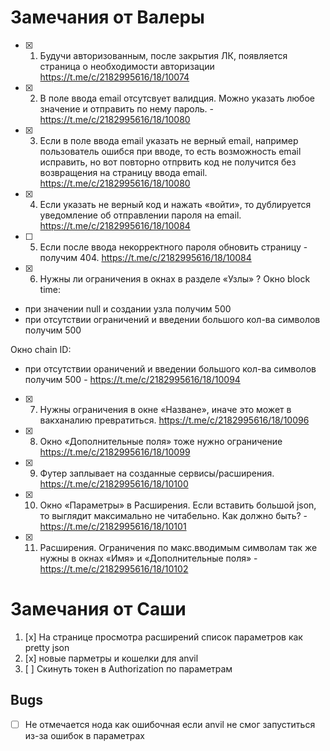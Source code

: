 # Замечания от Валеры

* [x] 1. Будучи авторизованным, после закрытия ЛК, появляется страница о необходимости авторизации https://t.me/c/2182995616/18/10074
* [x] 2. В поле ввода email отсутсвует валидция. Можно указать любое значение
  и отправить по нему пароль. - https://t.me/c/2182995616/18/10080
* [x] 3. Если в поле ввода email указать не верный email, например пользователь ошибся при вводе, то есть возможность email исправить, но вот повторно отпрвить код не получится без возвращения на страницу ввода email. https://t.me/c/2182995616/18/10080
* [x] 4. Если указать не верный код и нажать «войти», то дублируется уведомление об отправлении пароля на email. https://t.me/c/2182995616/18/10084
* [ ] 5. Если после ввода некорректного пароля обновить страницу - получим 404. https://t.me/c/2182995616/18/10084
* [x] 6. Нужны ли ограничения в окнах в разделе «Узлы» ? 
Окно block time: 
- при значении null и создании узла получим 500
- при отсутствии ограничений и введении большого кол-ва символов получим 500 

Окно chain ID: 
- при отсутствии ораничений и введении большого кол-ва символов получим 500 - https://t.me/c/2182995616/18/10094

* [x] 7. Нужны ограничения в окне «Назване», иначе это может в вакханалию превратиться. https://t.me/c/2182995616/18/10096
* [x] 8. Окно «Дополнительные поля» тоже нужно ограничение https://t.me/c/2182995616/18/10099
* [x] 9. Футер заплывает на созданные сервисы/расширения. https://t.me/c/2182995616/18/10100
* [x] 10. Окно «Параметры» в Расширения. Если вставить большой json, то выглядит максимально не читабельно. Как должно быть? - https://t.me/c/2182995616/18/10101
* [x] 11. Расширения. Ограничения по макс.вводимым символам так же нужны в окнах
  «Имя» и «Дополнительные поля» - https://t.me/c/2182995616/18/10102

# Замечания от Саши

1. [x] На странице просмотра расширений список параметров как pretty json
2. [x] новые парметры и кошелки для anvil
3. [ ] Скинуть токен в Authorization по параметрам

## Bugs

* [ ] Не отмечается нода как ошибочная если anvil не смог запуститься из-за
  ошибок в параметрах

